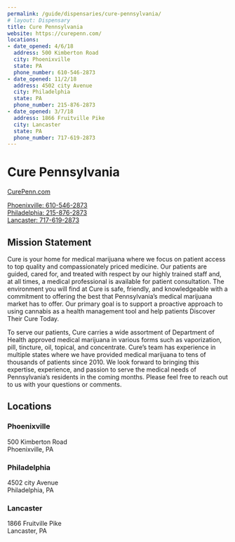 ```yaml
---
permalink: /guide/dispensaries/cure-pennsylvania/
# layout: Dispensary
title: Cure Pennsylvania
website: https://curepenn.com/
locations:
- date_opened: 4/6/18
  address: 500 Kimberton Road
  city: Phoenixville
  state: PA
  phone_number: 610-546-2873
- date_opened: 11/2/18
  address: 4502 city Avenue
  city: Philadelphia
  state: PA
  phone_number: 215-876-2873
- date_opened: 3/7/18
  address: 1866 Fruitville Pike
  city: Lancaster
  state: PA
  phone_number: 717-619-2873
---
```



# Cure Pennsylvania
[CurePenn.com <i class="fas fa-globe float-right"></i>](https://curepenn.com/)

[Phoenixville: 610-546-2873 <i class="fas fa-phone float-right"></i>](tel:610-546-2873)<br>
[Philadelphia: 215-876-2873 <i class="fas fa-phone float-right"></i>](tel:215-876-2873)<br>
[Lancaster: 717-619-2873 <i class="fas fa-phone float-right"></i>](tel:717-619-2873)
## Mission Statement
Cure is your home for medical marijuana where we focus on patient access to top quality and compassionately priced medicine. Our patients are guided, cared for, and treated with respect by our highly trained staff and, at all times, a medical professional is available for patient consultation. The environment you will find at Cure is safe, friendly, and knowledgeable with a commitment to offering the best that Pennsylvania’s medical marijuana market has to offer. Our primary goal is to support a proactive approach to using cannabis as a health management tool and help patients Discover Their Cure Today.

To serve our patients, Cure carries a wide assortment of Department of Health approved medical marijuana in various forms such as vaporization, pill, tincture, oil, topical, and concentrate.  Cure’s team has experience in multiple states where we have provided medical marijuana to tens of thousands of patients since 2010.  We look forward to bringing this expertise, experience, and passion to serve the medical needs of Pennsylvania’s residents in the coming months.  Please feel free to reach out to us with your questions or comments.


## Locations <i class="fas fa-map-marked-alt float-right"></i>
### Phoenixville
500 Kimberton Road<br>
Phoenixville, PA

### Philadelphia
4502 city Avenue<br>
Philadelphia, PA

### Lancaster
1866 Fruitville Pike<br>
Lancaster, PA